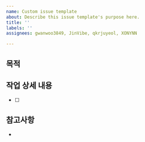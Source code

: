 ```yaml
---
name: Custom issue template
about: Describe this issue template's purpose here.
title: ''
labels: ''
assignees: gwanwoo3849, JinVibe, qkrjuyeol, XONYNN

---
```


## 목적
>
## 작업 상세 내용
- [ ]
## 참고사항
-
